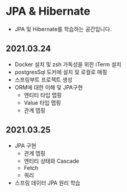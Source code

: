 # JPA & Hibernate
- JPA 및 Hibernate를 학습하는 공간입니다. 

## 2021.03.24

- Docker 설치 및 zsh 가독성을 위한 iTerm 설치
- postgresSql 도커에 설치 및 로컬로 매핑
- 스프링부트 프로젝트 생성
- ORM에 대한 이해 및 JPA구현
    - 엔티티 타입 맵핑
    - Value 타입 맵핑
    - 관계 맵핑
  
## 2021.03.25

- JPA 구현
  - 관계 맵핑
  - 엔티티 상태와 Cascade
  - Fetch
  - 쿼리
- 스프링 데이터 JPA 원리 학습
